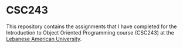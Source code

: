# CSC243
This repository contains the assignments that I have completed for the Introduction to Object Oriented Programming course (CSC243) at the <a href="https://lau.edu.lb"> Lebanese American University</a>.
